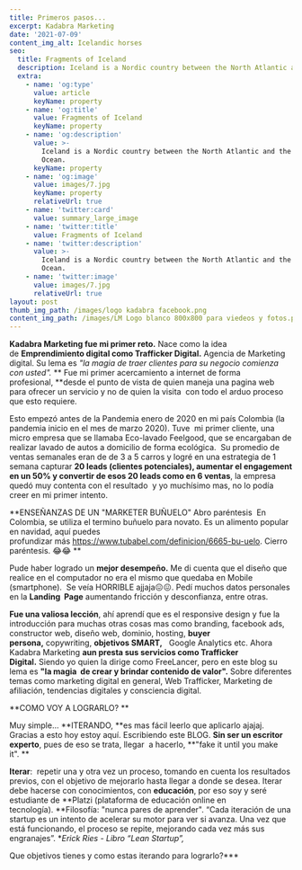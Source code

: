 ```yaml
---
title: Primeros pasos...
excerpt: Kadabra Marketing
date: '2021-07-09'
content_img_alt: Icelandic horses
seo:
  title: Fragments of Iceland
  description: Iceland is a Nordic country between the North Atlantic and the Arctic Ocean.
  extra:
    - name: 'og:type'
      value: article
      keyName: property
    - name: 'og:title'
      value: Fragments of Iceland
      keyName: property
    - name: 'og:description'
      value: >-
        Iceland is a Nordic country between the North Atlantic and the Arctic
        Ocean.
      keyName: property
    - name: 'og:image'
      value: images/7.jpg
      keyName: property
      relativeUrl: true
    - name: 'twitter:card'
      value: summary_large_image
    - name: 'twitter:title'
      value: Fragments of Iceland
    - name: 'twitter:description'
      value: >-
        Iceland is a Nordic country between the North Atlantic and the Arctic
        Ocean.
    - name: 'twitter:image'
      value: images/7.jpg
      relativeUrl: true
layout: post
thumb_img_path: /images/logo kadabra facebook.png
content_img_path: /images/LM Logo blanco 800x800 para viedeos y fotos.png
---
```

**Kadabra Marketing fue mi primer reto.** Nace como la idea de **Emprendimiento digital como Trafficker Digital.** Agencia de Marketing digital. Su lema es *"la magia de traer clientes para su negocio comienza con usted".* ** Fue mi primer acercamiento a internet de forma profesional, **desde el punto de vista de quien maneja una pagina web para ofrecer un servicio y no de quien la visita  con todo el arduo proceso que esto requiere.


Esto empezó antes de la Pandemia enero de 2020 en mi país Colombia (la pandemia inicio en el mes de marzo 2020). Tuve  mi primer cliente, una micro empresa que se llamaba Eco-lavado Feelgood, que se encargaban de realizar lavado de autos a domicilio de forma ecológica. 
Su promedio de ventas semanales eran de de 3 a 5 carros y logré en una estrategia de 1 semana capturar **20 leads (clientes potenciales), aumentar el engagement en un 50% y convertir de esos 20 leads como en 6 ventas**, la empresa quedó muy contenta con el resultado  y yo muchísimo mas, no lo podía creer en mi primer intento.


**ENSEÑANZAS DE UN "MARKETER BUÑUELO"
Abro paréntesis 
En Colombia, se utiliza el termino buñuelo para novato. Es un alimento popular en navidad, aquí puedes profundizar más https://www.tubabel.com/definicion/6665-bu-uelo.
Cierro paréntesis. 😂😂 **

Pude haber logrado un **mejor desempeño.** Me di cuenta que el diseño que realice en el computador no era el mismo que quedaba en Mobile (smartphone).  Se veía HORRIBLE ajjaja😖😖. Pedí muchos datos personales en la **Landing  Page** aumentando fricción y desconfianza, entre otras.


**Fue una valiosa lección**, ahí aprendí que es el responsive design y fue la introducción para muchas otras cosas mas como branding, facebook ads, constructor web, diseño web, dominio, hosting, **buyer persona,** copywriting, **objetivos SMART,**   Google Analytics etc.
Ahora Kadabra Marketing **aun presta sus servicios como Trafficker Digital.** Siendo yo quien la dirige como FreeLancer, pero en este blog su lema es **"la magia  de crear y brindar contenido de valor".** Sobre diferentes temas como marketing digital en general, Web Trafficker, Marketing de afiliación, tendencias digitales y consciencia digital.

**COMO VOY A LOGRARLO? **


Muy simple... **ITERANDO, **es mas fácil leerlo que aplicarlo ajajaj. Gracias a esto hoy estoy aquí. Escribiendo este BLOG. **Sin ser un escritor experto**, pues de eso se trata, llegar  a hacerlo, **"fake it until you make it". **

**Iterar**:  repetir una y otra vez un proceso, tomando en cuenta los resultados previos, con el objetivo de mejorarlo hasta llegar a donde se desea. Iterar debe hacerse con conocimientos, con **educación**, por eso soy y seré estudiante de **Platzi (plataforma de educación online en tecnología). **Filosofía: "nunca pares de aprender".
“Cada iteración de una startup es un intento de acelerar su motor para ver si avanza. Una vez que está funcionando, el proceso se repite, mejorando cada vez más sus engranajes”. **Erick Ries - Libro “Lean Startup”,*

Que objetivos tienes y como estas iterando para lograrlo?***

